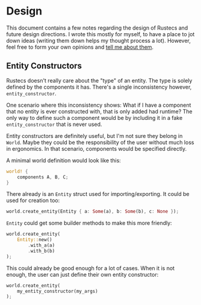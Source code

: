 # Design

This document contains a few notes regarding the design of Rustecs and future
design directions. I wrote this mostly for myself, to have a place to jot down
ideas (writing them down helps my thought process a lot). However, feel free to
form your own opinions and [tell me about them](mailto:mail@hannobraun.de).


## Entity Constructors

Rustecs doesn't really care about the "type" of an entity. The type is solely
defined by the components it has. There's a single inconsistency however,
`entity_constructor`.

One scenario where this inconsistency shows: What if I have a component that no
entity is ever constructed with, that is only added had runtime? The only way to
define such a component would be by including it in a fake `entity_constructor`
that is never used.

Entity constructors are definitely useful, but I'm not sure they belong in
`World`. Maybe they could be the responsibility of the user without much loss in
ergonomics. In that scenario, components would be specified directly.

A minimal world definition would look like this:
``` Rust
world! {
	components A, B, C;
}
```

There already is an `Entity` struct used for importing/exporting. It could be
used for creation too:

``` Rust
world.create_entity(Entity { a: Some(a), b: Some(b), c: None });
```

`Entity` could get some builder methods to make this more friendly:

``` Rust
world.create_entity(
	Entity::new()
		.with_a(a)
		.with_b(b)
);
```

This could already be good enough for a lot of cases. When it is not enough, the
user can just define their own entity constructor:

``` Rust
world.create_entity(
	my_entity_constructor(my_args)
);
```
